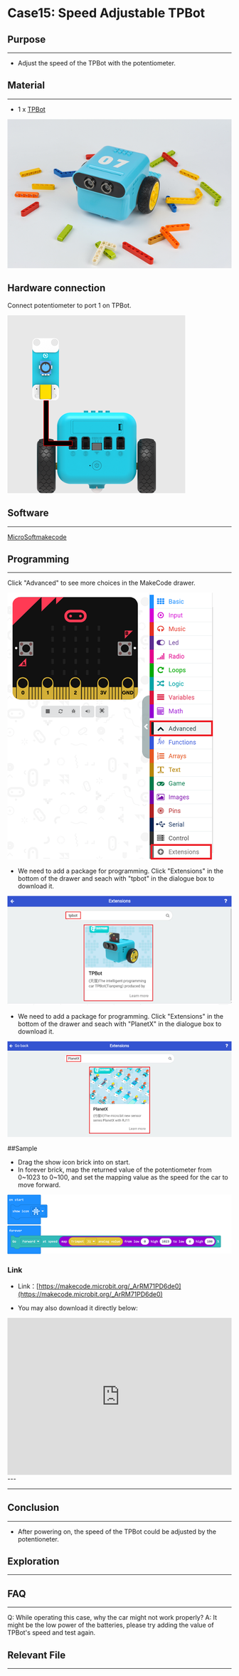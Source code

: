 # Case15: Speed Adjustable TPBot

## Purpose
---
- Adjust the speed of the TPBot with the potentiometer. 

## Material
---

- 1 x [TPBot](https://item.taobao.com/item.htm?spm=a1z10.5-c-s.w4002-18602834185.41.68d15ccfBFHNPy&id=618758535761)



![](./images/TPBot_tianpeng_case_01_01.png)


## Hardware connection

Connect potentiometer to port 1 on TPBot. 


![](./images/TPBot_tianpeng_case_15_02.png)



## Software

---

[MicroSoftmakecode](https://makecode.microbit.org/#)


## Programming

---

Click "Advanced" to see more choices in the MakeCode drawer. 

![](./images/TPBot_tianpeng_case_01_02.png)

- We need to add a package for programming. Click "Extensions" in the bottom of the drawer and seach with "tpbot" in the dialogue box to download it.  

![](./images/TPBot_tianpeng_case_01_03.png)

- We need to add a package for programming. Click "Extensions" in the bottom of the drawer and seach with "PlanetX" in the dialogue box to download it.  

![](./images/TPBot_tianpeng_case_15_03.png)

##Sample
- Drag the show icon brick into on start. 
- In forever brick, map the returned value of the potentiometer from 0~1023 to 0~100, and set the mapping value as the speed for the car to move forward. 

![](./images/TPBot_tianpeng_case_15_04.png)


### Link
- Link：[https://makecode.microbit.org/_ArRM71PD6de0](https://makecode.microbit.org/_ArRM71PD6de0)

- You may also download it directly below:

<div style="position:relative;height:0;padding-bottom:70%;overflow:hidden;"><iframe style="position:absolute;top:0;left:0;width:100%;height:100%;" src="https://makecode.microbit.org/#pub:_ArRM71PD6de0" frameborder="0" sandbox="allow-popups allow-forms allow-scripts allow-same-origin"></iframe></div>  
---

---
## Conclusion
---

- After powering on, the speed of the TPBot could be adjusted by the potentioneter. 


## Exploration
---


## FAQ
---
Q: While operating this case, why the car might not work properly?
A: It might be the low power of the batteries, please try adding the value of TPBot's speed and test again. 

## Relevant File
---

